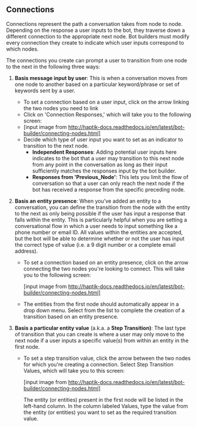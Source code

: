 ## Connections

Connections represent the path a conversation takes from node to node. Depending on the response a user inputs to the bot, they traverse down a different connection to the appropriate next node. Bot builders must modify every connection they create to indicate which user inputs correspond to which nodes.  

The connections you create can prompt a user to transition from one node to the next in the following three ways:

1. **Basis message input by user**: This is when a conversation moves from one node to another based on a particular keyword/phrase or set of keywords sent by a user.

   - To set a connection based on a user input, click on the arrow linking the two nodes you need to link
   - Click on 'Connection Responses,' which will take you to the following screen:
   - [input image from http://haptik-docs.readthedocs.io/en/latest/bot-builder/connecting-nodes.html]
   - Decide which type of user input you want to set as an indicator to transition to the next node. 
     - **Independent Responses**: Adding potential user inputs here indicates to the bot that a user may transition to this next node from any point in the conversation as long as their input sufficiently matches the responses input by the bot builder. 
     - **Responses from 'Previous_Node'**: This lets you limit the flow of conversation so that a user can only reach the next node if the bot has received a response from the specific preceding node.

2. **Basis an entity presence**: When you’ve added an entity to a conversation, you can define the transition from the node with the entity to the next as only being possible if the user has input a response that falls within the entity. This is particularly helpful when you are setting a conversational flow in which a user needs to input something like a phone number or email ID. All values within the entities are accepted, but the bot will be able to determine whether or not the user has input the correct type of value (i.e. a 9 digit number or a complete email address). 

   - To set a connection based on an entity presence, click on the arrow connecting the two nodes you're looking to connect. This will take you to the following screen: 

     [input image from http://haptik-docs.readthedocs.io/en/latest/bot-builder/connecting-nodes.html]

   - The entities from the first node should automatically appear in a drop down menu. Select from the list to complete the creation of a transition based on an entity presence. 

3. **Basis a particular entity value** (a.k.a. a **Step Transition)**: The last type of transition that you can create is where a user may only move to the next node if a user inputs a specific value(s) from within an entity in the first node. 

   - To set a step transition value, click the arrow between the two nodes for which you're creating a connection. Select Step Transition Values, which will take you to this screen: 

     [input image from http://haptik-docs.readthedocs.io/en/latest/bot-builder/connecting-nodes.html]

     The entity (or entities) present in the first node will be listed in the left-hand column. In the column labeled Values, type the value from the entity (or entities) you want to set as the required transition value. 

